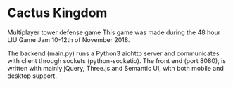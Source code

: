 # Cactus Kingdom
Multiplayer tower defense game
This game was made during the 48 hour LIU Game Jam 10-12th of November 2018.

The backend (main.py) runs a Python3 aiohttp server and communicates with client through sockets (python-socketio). 
The front end (port 8080), is written with mainly jQuery, Three.js and Semantic UI, with both mobile and desktop support.
